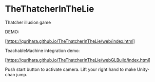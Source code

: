 # TheThatcherInTheLie
Thatcher illusion game

DEMO:

[https://qurihara.github.io/TheThatcherInTheLie/web/index.html]

TeachableMachine integration demo:

[https://qurihara.github.io/TheThatcherInTheLie/webGLBuild/index.html]

Push start button to activate camera. Lift your right hand to make Unity-chan jump.
